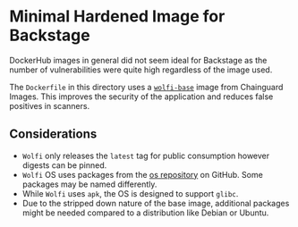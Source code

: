 # Minimal Hardened Image for Backstage

DockerHub images in general did not seem ideal for Backstage as the number of vulnerabilities were quite high regardless of the image used.

The `Dockerfile` in this directory uses a [`wolfi-base`](https://github.com/wolfi-dev) image from Chainguard Images. This improves the security of the application and reduces false positives in scanners.

## Considerations

- `Wolfi` only releases the `latest` tag for public consumption however digests can be pinned.
- `Wolfi` OS uses packages from the [os repository](https://github.com/wolfi-dev/os) on GitHub. Some packages may be named differently.
- While `Wolfi` uses `apk`, the OS is designed to support `glibc`.
- Due to the stripped down nature of the base image, additional packages might be needed compared to a distribution like Debian or Ubuntu.
